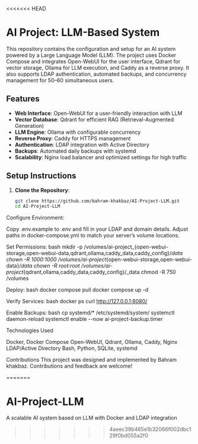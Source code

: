 <<<<<<< HEAD
# AI Project: LLM-Based System

This repository contains the configuration and setup for an AI system powered by a Large Language Model (LLM). The project uses Docker Compose and integrates Open-WebUI for the user interface, Qdrant for vector storage, Ollama for LLM execution, and Caddy as a reverse proxy. It also supports LDAP authentication, automated backups, and concurrency management for 50–60 simultaneous users.

## Features
- **Web Interface**: Open-WebUI for a user-friendly interaction with LLM
- **Vector Database**: Qdrant for efficient RAG (Retrieval-Augmented Generation)
- **LLM Engine**: Ollama with configurable concurrency
- **Reverse Proxy**: Caddy for HTTPS management
- **Authentication**: LDAP integration with Active Directory
- **Backups**: Automated daily backups with systemd
- **Scalability**: Nginx load balancer and optimized settings for high traffic

## Setup Instructions
1. **Clone the Repository**:
   ```bash
   git clone https://github.com/bahram-khakbaz/AI-Project-LLM.git
   cd AI-Project-LLM

Configure Environment:

Copy .env.example to .env and fill in your LDAP and domain details.
Adjust paths in docker-compose.yml to match your server’s volume locations.


Set Permissions:
bash
mkdir -p /volumes/ai-project_{open-webui-storage,open-webui-data,qdrant,ollama,caddy_data,caddy_config}/_data
chown -R 1000:1000 /volumes/ai-project_{open-webui-storage,open-webui-data}/_data
chown -R root:root /volumes/ai-project_{qdrant,ollama,caddy_data,caddy_config}/_data
chmod -R 750 /volumes

Deploy:
bash
docker compose pull
docker compose up -d

Verify Services:
bash
docker ps
curl http://127.0.0.1:8080/

Enable Backups:
bash
cp systemd/* /etc/systemd/system/
systemctl daemon-reload
systemctl enable --now ai-project-backup.timer

Technologies Used

Docker, Docker Compose
Open-WebUI, Qdrant, Ollama, Caddy, Nginx
LDAP/Active Directory
Bash, Python, SQLite, systemd

Contributions
This project was designed and implemented by Bahram khakbaz.
 Contributions and feedback are welcome!


=======
# AI-Project-LLM
A scalable AI system based on LLM with Docker and LDAP integration
>>>>>>> 4aeec39b465e1b32066f002dbc129f0bd055a2f0
